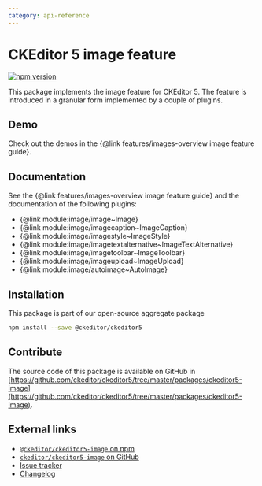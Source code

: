 ```yaml
---
category: api-reference
---
```


# CKEditor&nbsp;5 image feature

[![npm version](https://badge.fury.io/js/%40ckeditor%2Fckeditor5-image.svg)](https://www.npmjs.com/package/@ckeditor/ckeditor5-image)

This package implements the image feature for CKEditor&nbsp;5. The feature is introduced in a granular form implemented by a couple of plugins.

## Demo

Check out the demos in the {@link features/images-overview image feature guide}.

## Documentation

See the {@link features/images-overview image feature guide} and the documentation of the following plugins:

* {@link module:image/image~Image}
* {@link module:image/imagecaption~ImageCaption}
* {@link module:image/imagestyle~ImageStyle}
* {@link module:image/imagetextalternative~ImageTextAlternative}
* {@link module:image/imagetoolbar~ImageToolbar}
* {@link module:image/imageupload~ImageUpload}
* {@link module:image/autoimage~AutoImage}

## Installation

This package is part of our open-source aggregate package

```bash
npm install --save @ckeditor/ckeditor5
```

## Contribute

The source code of this package is available on GitHub in [https://github.com/ckeditor/ckeditor5/tree/master/packages/ckeditor5-image](https://github.com/ckeditor/ckeditor5/tree/master/packages/ckeditor5-image).

## External links

* [`@ckeditor/ckeditor5-image` on npm](https://www.npmjs.com/package/@ckeditor/ckeditor5-image)
* [`ckeditor/ckeditor5-image` on GitHub](https://github.com/ckeditor/ckeditor5/tree/master/packages/ckeditor5-image)
* [Issue tracker](https://github.com/ckeditor/ckeditor5/issues)
* [Changelog](https://github.com/ckeditor/ckeditor5/blob/master/CHANGELOG.md)
